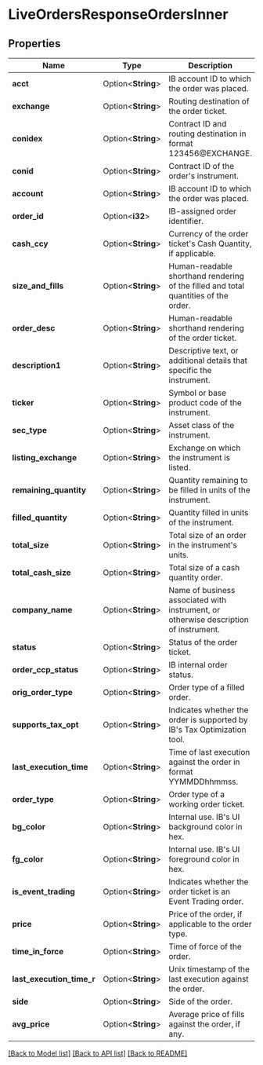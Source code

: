 # LiveOrdersResponseOrdersInner

## Properties

Name | Type | Description | Notes
------------ | ------------- | ------------- | -------------
**acct** | Option<**String**> | IB account ID to which the order was placed. | [optional]
**exchange** | Option<**String**> | Routing destination of the order ticket. | [optional]
**conidex** | Option<**String**> | Contract ID and routing destination in format 123456@EXCHANGE. | [optional]
**conid** | Option<**String**> | Contract ID of the order's instrument. | [optional]
**account** | Option<**String**> | IB account ID to which the order was placed. | [optional]
**order_id** | Option<**i32**> | IB-assigned order identifier. | [optional]
**cash_ccy** | Option<**String**> | Currency of the order ticket's Cash Quantity, if applicable. | [optional]
**size_and_fills** | Option<**String**> | Human-readable shorthand rendering of the filled and total quantities of the order. | [optional]
**order_desc** | Option<**String**> | Human-readable shorthand rendering of the order ticket. | [optional]
**description1** | Option<**String**> | Descriptive text, or additional details that specific the instrument. | [optional]
**ticker** | Option<**String**> | Symbol or base product code of the instrument. | [optional]
**sec_type** | Option<**String**> | Asset class of the instrument. | [optional]
**listing_exchange** | Option<**String**> | Exchange on which the instrument is listed. | [optional]
**remaining_quantity** | Option<**String**> | Quantity remaining to be filled in units of the instrument. | [optional]
**filled_quantity** | Option<**String**> | Quantity filled in units of the instrument. | [optional]
**total_size** | Option<**String**> | Total size of an order in the instrument's units. | [optional]
**total_cash_size** | Option<**String**> | Total size of a cash quantity order. | [optional]
**company_name** | Option<**String**> | Name of business associated with instrument, or otherwise description of instrument. | [optional]
**status** | Option<**String**> | Status of the order ticket. | [optional]
**order_ccp_status** | Option<**String**> | IB internal order status. | [optional]
**orig_order_type** | Option<**String**> | Order type of a filled order. | [optional]
**supports_tax_opt** | Option<**String**> | Indicates whether the order is supported by IB's Tax Optimization tool. | [optional]
**last_execution_time** | Option<**String**> | Time of last execution against the order in format YYMMDDhhmmss. | [optional]
**order_type** | Option<**String**> | Order type of a working order ticket. | [optional]
**bg_color** | Option<**String**> | Internal use. IB's UI background color in hex. | [optional]
**fg_color** | Option<**String**> | Internal use. IB's UI foreground color in hex. | [optional]
**is_event_trading** | Option<**String**> | Indicates whether the order ticket is an Event Trading order. | [optional]
**price** | Option<**String**> | Price of the order, if applicable to the order type. | [optional]
**time_in_force** | Option<**String**> | Time of force of the order. | [optional]
**last_execution_time_r** | Option<**String**> | Unix timestamp of the last execution against the order. | [optional]
**side** | Option<**String**> | Side of the order. | [optional]
**avg_price** | Option<**String**> | Average price of fills against the order, if any. | [optional]

[[Back to Model list]](../README.md#documentation-for-models) [[Back to API list]](../README.md#documentation-for-api-endpoints) [[Back to README]](../README.md)
